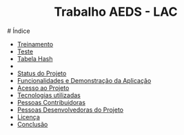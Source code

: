 <h1 align="center"> Trabalho AEDS - LAC </h1>
# Índice 

* [Treinamento](#Título-e-Imagem-de-capa)
* [Teste](#badges)
* [Tabela Hash](#índice)
* [](#descrição-do-projeto)
* [Status do Projeto](#status-do-Projeto)
* [Funcionalidades e Demonstração da Aplicação](#funcionalidades-e-demonstração-da-aplicação)
* [Acesso ao Projeto](#acesso-ao-projeto)
* [Tecnologias utilizadas](#tecnologias-utilizadas)
* [Pessoas Contribuidoras](#pessoas-contribuidoras)
* [Pessoas Desenvolvedoras do Projeto](#pessoas-desenvolvedoras)
* [Licença](#licença)
* [Conclusão](#conclusão)

#
